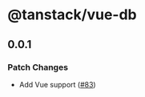 # @tanstack/vue-db

## 0.0.1

### Patch Changes

- Add Vue support ([#83](https://github.com/TanStack/db/pull/83))
